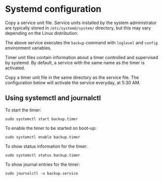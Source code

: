 # Systemd configuration

Copy a service unit file. Service units installed by the system administrator are typically stored in `/etc/systemd/system/` directory, but this may vary depending on the Linux distribution.

The above service executes the `backup` command with `loglevel` and `config` environment variables.

Timer unit files contain information about a timer controlled and supervised by systemd. By default, a service with the same name as the timer is activated.

Copy a timer unit file in the same directory as the service file. The configuration below will activate the service everyday, at 5:30 AM.

## Using systemctl and journalctl
To start the timer:

```
sudo systemctl start backup.timer
```

To enable the timer to be started on boot-up:

```
sudo systemctl enable backup.timer
```

To show status information for the timer:

```
sudo systemctl status backup.timer
```

To show journal entries for the timer:

```
sudo journalctl -u backup.service
```